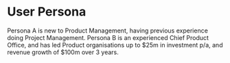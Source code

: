 # User Persona

Persona A is new to Product Management, having previous experience doing Project Management.
Persona B is an experienced Chief Product Office, and has led Product organisations up to $25m in investment p/a, and revenue growth of $100m over 3 years.
